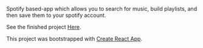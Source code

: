 Spotify based-app which allows you to search for music, build playlists, and then save them to your spotify account.

See the finished project [Here](http://johnnyjammming.surge.sh/).

This project was bootstrapped with [Create React App](https://github.com/facebook/create-react-app).

